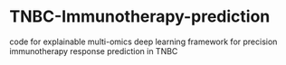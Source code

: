 # TNBC-Immunotherapy-prediction
code for explainable multi-omics deep learning framework for precision immunotherapy response prediction in TNBC
